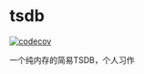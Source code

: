 # tsdb

[![codecov](https://codecov.io/gh/hhyhhy/memtsdb/branch/master/graph/badge.svg?token=ZZSOTQ65OX)](https://codecov.io/gh/hhyhhy/memtsdb)

一个纯内存的简易TSDB，个人习作
